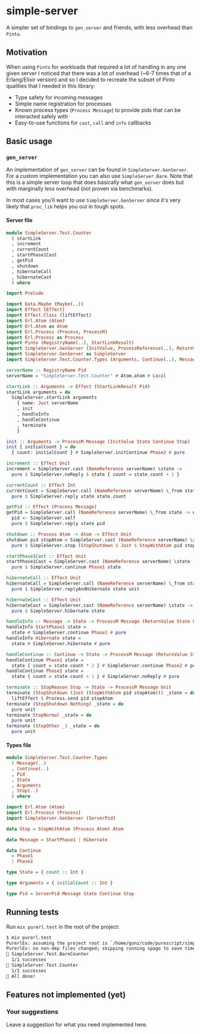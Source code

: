 # simple-server

A simpler set of bindings to `gen_server` and friends, with less overhead than `Pinto`.

## Motivation

When using `Pinto` for workloads that required a lot of handling in any one given server I noticed
that there was a lot of overhead (~6-7 times that of a Erlang/Elixir version) and so I decided to
recreate the subset of Pinto qualities that I needed in this library:

- Type safety for incoming messages
- Simple name registration for processes
- Known process types (`Process Message`) to provide pids that can be interacted safely with
- Easy-to-use functions for `cast`, `call` and `info` callbacks

## Basic usage

### `gen_server`

An implementation of `gen_server` can be found in `SimpleServer.GenServer`. For a custom
implementation you can also use `SimpleServer.Bare`. Note that this is a simple server loop that
does basically what `gen_server` does but with marginally less overhead (not proven via benchmarks).

In most cases you'll want to use `SimpleServer.GenServer` since it's very likely that `proc_lib`
helps you out in tough spots.

#### Server file

```purescript
module SimpleServer.Test.Counter
  ( startLink
  , increment
  , currentCount
  , startPhase1Cast
  , getPid
  , shutdown
  , hibernateCall
  , hibernateCast
  ) where

import Prelude

import Data.Maybe (Maybe(..))
import Effect (Effect)
import Effect.Class (liftEffect)
import Erl.Atom (Atom)
import Erl.Atom as Atom
import Erl.Process (Process, ProcessM)
import Erl.Process as Process
import Pinto (RegistryName(..), StartLinkResult)
import SimpleServer.GenServer (InitValue, ProcessReference(..), ReturnValue, StopReason(..))
import SimpleServer.GenServer as SimpleServer
import SimpleServer.Test.Counter.Types (Arguments, Continue(..), Message(..), Pid, State, Stop(..))

serverName :: RegistryName Pid
serverName = "SimpleServer.Test.Counter" # Atom.atom # Local

startLink :: Arguments -> Effect (StartLinkResult Pid)
startLink arguments = do
  SimpleServer.startLink arguments
    { name: Just serverName
    , init
    , handleInfo
    , handleContinue
    , terminate
    }

init :: Arguments -> ProcessM Message (InitValue State Continue Stop)
init { initialCount } = do
  { count: initialCount } # SimpleServer.initContinue Phase2 # pure

increment :: Effect Unit
increment = SimpleServer.cast (NameReference serverName) \state ->
  pure $ SimpleServer.noReply $ state { count = state.count + 1 }

currentCount :: Effect Int
currentCount = SimpleServer.call (NameReference serverName) \_from state ->
  pure $ SimpleServer.reply state state.count

getPid :: Effect (Process Message)
getPid = SimpleServer.call (NameReference serverName) \_from state -> do
  pid <- SimpleServer.self
  pure $ SimpleServer.reply state pid

shutdown :: Process Atom -> Atom -> Effect Unit
shutdown pid stopAtom = SimpleServer.cast (NameReference serverName) \state ->
  pure $ SimpleServer.stop (StopShutdown $ Just $ StopWithAtom pid stopAtom) state

startPhase1Cast :: Effect Unit
startPhase1Cast = SimpleServer.cast (NameReference serverName) \state ->
  pure $ SimpleServer.continue Phase1 state

hibernateCall :: Effect Unit
hibernateCall = SimpleServer.call (NameReference serverName) \_from state ->
  pure $ SimpleServer.replyAndHibernate state unit

hibernateCast :: Effect Unit
hibernateCast = SimpleServer.cast (NameReference serverName) \state ->
  pure $ SimpleServer.hibernate state

handleInfo :: Message -> State -> ProcessM Message (ReturnValue State Continue Stop)
handleInfo StartPhase1 state =
  state # SimpleServer.continue Phase1 # pure
handleInfo Hibernate state =
  state # SimpleServer.hibernate # pure

handleContinue :: Continue -> State -> ProcessM Message (ReturnValue State Continue Stop)
handleContinue Phase1 state =
  state { count = state.count * 2 } # SimpleServer.continue Phase2 # pure
handleContinue Phase2 state =
  state { count = state.count + 1 } # SimpleServer.noReply # pure

terminate :: StopReason Stop -> State -> ProcessM Message Unit
terminate (StopShutdown (Just (StopWithAtom pid stopAtom))) _state = do
  liftEffect $ Process.send pid stopAtom
terminate (StopShutdown Nothing) _state = do
  pure unit
terminate StopNormal _state = do
  pure unit
terminate (StopOther _) _state = do
  pure unit
```

#### Types file

```purescript
module SimpleServer.Test.Counter.Types
  ( Message(..)
  , Continue(..)
  , Pid
  , State
  , Arguments
  , Stop(..)
  ) where

import Erl.Atom (Atom)
import Erl.Process (Process)
import SimpleServer.GenServer (ServerPid)

data Stop = StopWithAtom (Process Atom) Atom

data Message = StartPhase1 | Hibernate

data Continue
  = Phase1
  | Phase2

type State = { count :: Int }

type Arguments = { initialCount :: Int }

type Pid = ServerPid Message State Continue Stop
```

## Running tests

Run `mix purerl.test` in the root of the project:

```bash
$ mix purerl.test
PurerlEx: assuming the project root is `/home/gonz/code/purescript/simple-server`
PurerlEx: no non-dep files changed; skipping running spago to save time.
🧪 SimpleServer.Test.BareCounter
  1/1 successes
🧪 SimpleServer.Test.Counter
  1/1 successes
🎉 All done!
```

## Features not implemented (yet)

### Your suggestions

Leave a suggestion for what you need implemented here.

